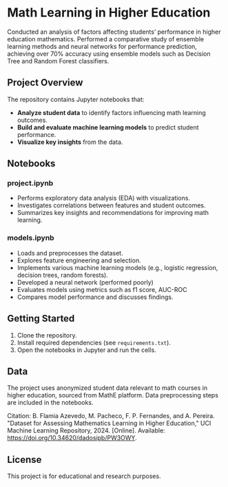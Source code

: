# Math Learning in Higher Education
Conducted an analysis of factors affecting students’ performance in higher education mathematics. Performed a comparative study of ensemble learning methods and neural networks for performance prediction, achieving over 70% accuracy using ensemble models such as Decision Tree and Random Forest classifiers.

## Project Overview

The repository contains Jupyter notebooks that:

- **Analyze student data** to identify factors influencing math learning outcomes.
- **Build and evaluate machine learning models** to predict student performance.
- **Visualize key insights** from the data.

## Notebooks

### project.ipynb

- Performs exploratory data analysis (EDA) with visualizations.
- Investigates correlations between features and student outcomes.
- Summarizes key insights and recommendations for improving math learning.

### models.ipynb

- Loads and preprocesses the dataset.
- Explores feature engineering and selection.
- Implements various machine learning models (e.g., logistic regression, decision trees, random forests).
- Developed a neural network (performed poorly)
- Evaluates models using metrics such as f1 score, AUC-ROC
- Compares model performance and discusses findings.

## Getting Started

1. Clone the repository.
2. Install required dependencies (see `requirements.txt`).
3. Open the notebooks in Jupyter and run the cells.

## Data

The project uses anonymized student data relevant to math courses in higher education, sourced from MathE platform. Data preprocessing steps are included in the notebooks.

Citation: B. Flamia Azevedo, M. Pacheco, F. P. Fernandes, and A. Pereira. "Dataset for Assessing Mathematics Learning in Higher Education," UCI Machine Learning Repository, 2024. [Online]. Available: https://doi.org/10.34620/dadosipb/PW3OWY.

## License

This project is for educational and research purposes.
